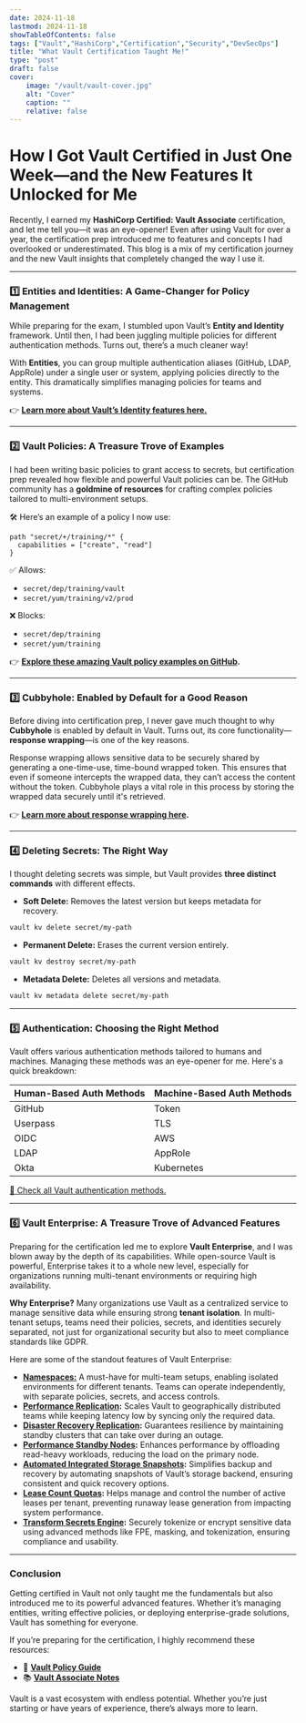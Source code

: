 ```yaml
---
date: 2024-11-18
lastmod: 2024-11-18
showTableOfContents: false
tags: ["Vault","HashiCorp","Certification","Security","DevSecOps"]
title: "What Vault Certification Taught Me!"
type: "post"
draft: false
cover:
    image: "/vault/vault-cover.jpg"
    alt: "Cover"
    caption: ""
    relative: false
---
```

# **How I Got Vault Certified in Just One Week—and the New Features It Unlocked for Me**

Recently, I earned my **HashiCorp Certified: Vault Associate** certification, and let me tell you—it was an eye-opener! Even after using Vault for over a year, the certification prep introduced me to features and concepts I had overlooked or underestimated. This blog is a mix of my certification journey and the new Vault insights that completely changed the way I use it.

----------

### 1️⃣ Entities and Identities: A Game-Changer for Policy Management

While preparing for the exam, I stumbled upon Vault’s **Entity and Identity** framework. Until then, I had been juggling multiple policies for different authentication methods. Turns out, there’s a much cleaner way!

With **Entities**, you can group multiple authentication aliases (GitHub, LDAP, AppRole) under a single user or system, applying policies directly to the entity. This dramatically simplifies managing policies for teams and systems.

👉 **[Learn more about Vault’s Identity features here.](https://developer.hashicorp.com/vault/tutorials/auth-methods/identity)**

----------

### 2️⃣ Vault Policies: A Treasure Trove of Examples

I had been writing basic policies to grant access to secrets, but certification prep revealed how flexible and powerful Vault policies can be. The GitHub community has a **goldmine of resources** for crafting complex policies tailored to multi-environment setups.

🛠️ Here’s an example of a policy I now use:

```hcl
path "secret/+/training/*" {
  capabilities = ["create", "read"]
}
```

✅ Allows:

-   `secret/dep/training/vault`
-   `secret/yum/training/v2/prod`

❌ Blocks:

-   `secret/dep/training`
-   `secret/yum/training`

👉 **[Explore these amazing Vault policy examples on GitHub](https://github.com/jeffsanicola/vault-policy-guide).**

----------

### 3️⃣ Cubbyhole: Enabled by Default for a Good Reason

Before diving into certification prep, I never gave much thought to why **Cubbyhole** is enabled by default in Vault. Turns out, its core functionality—**response wrapping**—is one of the key reasons.

Response wrapping allows sensitive data to be securely shared by generating a one-time-use, time-bound wrapped token. This ensures that even if someone intercepts the wrapped data, they can’t access the content without the token. Cubbyhole plays a vital role in this process by storing the wrapped data securely until it's retrieved.

👉 **[Learn more about response wrapping here](https://developer.hashicorp.com/vault/docs/concepts/response-wrapping).**

----------

### 4️⃣ Deleting Secrets: The Right Way
I thought deleting secrets was simple, but Vault provides **three distinct commands** with different effects.

-   **Soft Delete:** Removes the latest version but keeps metadata for recovery.

```bash
vault kv delete secret/my-path
``` 
    
-   **Permanent Delete:** Erases the current version entirely.

```bash
vault kv destroy secret/my-path
``` 
    
-   **Metadata Delete:** Deletes all versions and metadata.

```bash
vault kv metadata delete secret/my-path
``` 
----------

### **5️⃣ Authentication: Choosing the Right Method**

Vault offers various authentication methods tailored to humans and machines. Managing these methods was an eye-opener for me. Here's a quick breakdown:


| **Human-Based Auth Methods**      | **Machine-Based Auth Methods**    |
|-----------------------------------|------------------------------------|
| GitHub                            | Token                              |
| Userpass                          | TLS                                |
| OIDC                              | AWS                                |
| LDAP                              | AppRole                            |
| Okta                              | Kubernetes                         |

[🔗 Check all Vault authentication methods.](https://developer.hashicorp.com/vault/docs/auth)

----------

### 6️⃣ Vault Enterprise: A Treasure Trove of Advanced Features

Preparing for the certification led me to explore **Vault Enterprise**, and I was blown away by the depth of its capabilities. While open-source Vault is powerful, Enterprise takes it to a whole new level, especially for organizations running multi-tenant environments or requiring high availability.

**Why Enterprise?** Many organizations use Vault as a centralized service to manage sensitive data while ensuring strong **tenant isolation**. In multi-tenant setups, teams need their policies, secrets, and identities securely separated, not just for organizational security but also to meet compliance standards like GDPR.

Here are some of the standout features of Vault Enterprise:

-   **[Namespaces:](https://developer.hashicorp.com/vault/docs/enterprise/namespaces)** A must-have for multi-team setups, enabling isolated environments for different tenants. Teams can operate independently, with separate policies, secrets, and access controls.
-   **[Performance Replication](https://developer.hashicorp.com/vault/docs/enterprise/replication):** Scales Vault to geographically distributed teams while keeping latency low by syncing only the required data.
-   **[Disaster Recovery Replication](https://developer.hashicorp.com/vault/docs/enterprise/replication#disaster-recovery-dr-replication):** Guarantees resilience by maintaining standby clusters that can take over during an outage.
-   **[Performance Standby Nodes](https://developer.hashicorp.com/vault/tutorials/enterprise/performance-standbys):** Enhances performance by offloading read-heavy workloads, reducing the load on the primary node.
-   **[Automated Integrated Storage Snapshots](https://developer.hashicorp.com/vault/docs/enterprise/automated-integrated-storage-snapshots):** Simplifies backup and recovery by automating snapshots of Vault’s storage backend, ensuring consistent and quick recovery options.
-   **[Lease Count Quotas](https://developer.hashicorp.com/vault/docs/enterprise/lease-count-quotas):** Helps manage and control the number of active leases per tenant, preventing runaway lease generation from impacting system performance.
-   **[Transform Secrets Engine](https://developer.hashicorp.com/vault/docs/secrets/transform):** Securely tokenize or encrypt sensitive data using advanced methods like FPE, masking, and tokenization, ensuring compliance and usability.

----------

### **Conclusion**

Getting certified in Vault not only taught me the fundamentals but also introduced me to its powerful advanced features. Whether it’s managing entities, writing effective policies, or deploying enterprise-grade solutions, Vault has something for everyone.

If you’re preparing for the certification, I highly recommend these resources:

-   📝 **[Vault Policy Guide](https://github.com/jeffsanicola/vault-policy-guide)**
-   📚 **[Vault Associate Notes](https://github.com/ismet55555/Hashicorp-Certified-Vault-Associate-Notes/tree/main)**

Vault is a vast ecosystem with endless potential. Whether you’re just starting or have years of experience, there’s always more to learn.